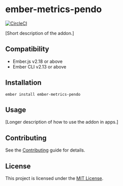 # ember-metrics-pendo

[![CircleCI](https://circleci.com/gh/peopledoc/ember-metrics-pendo.svg?style=shield&circle-token=f894568aeb359b29b17340bda3b4a12121531ae2)](https://circleci.com/gh/peopledoc/ember-metrics-pendo)

[Short description of the addon.]

## Compatibility

- Ember.js v2.18 or above
- Ember CLI v2.13 or above

## Installation

```
ember install ember-metrics-pendo
```

## Usage

[Longer description of how to use the addon in apps.]

## Contributing

See the [Contributing](CONTRIBUTING.md) guide for details.

## License

This project is licensed under the [MIT License](LICENSE.md).
